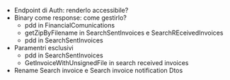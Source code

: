 - Endpoint di Auth: renderlo accessibile?
- Binary come response: come gestirlo?
    - pdd in FinancialComunications
    - getZipByFilename in SearchSentInvoices e SearchREceivedInvoices
    - pdd in SearchSentInvoices
- Paramentri esclusivi
    - pdd in SearchSentInvoices
    - GetInvoiceWithUnsignedFile in search received invoices
- Rename Search invoice e Search invoice notification Dtos
